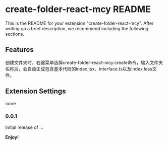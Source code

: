 # create-folder-react-mcy README

This is the README for your extension "create-folder-react-mcy". After writing up a brief description, we recommend including the following sections.

## Features
创建文件夹时，右键菜单选择create-folder-react-mcy.create命令，输入文件夹名称后，会自动生成包含基本代码的index.tsx、interface.ts以及index.less文件。

## Extension Settings

none

### 0.0.1

Initial release of ...

**Enjoy!**
